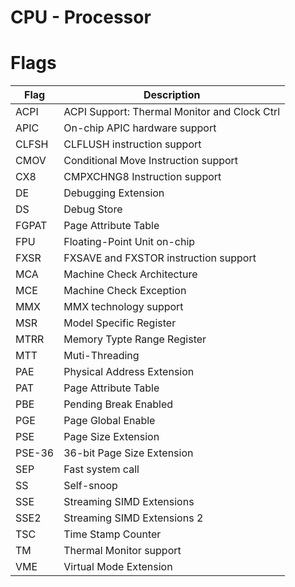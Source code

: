 # CPU - Processor


# Flags
|Flag|Description|
|---|---|
|ACPI|ACPI Support: Thermal Monitor and Clock Ctrl|
|APIC|On-chip APIC hardware support|
|CLFSH|CLFLUSH instruction support|
|CMOV|Conditional Move Instruction support|
|CX8|CMPXCHNG8 Instruction support|
|DE|Debugging Extension|
|DS|Debug Store|
|FGPAT|Page Attribute Table|
|FPU|Floating-Point Unit on-chip|
|FXSR|FXSAVE and FXSTOR instruction support|
|MCA|Machine Check Architecture|
|MCE|Machine Check Exception|
|MMX|MMX technology support|
|MSR|Model Specific Register|
|MTRR|Memory Typte Range Register|
|MTT|Muti-Threading|
|PAE|Physical Address Extension|
|PAT|Page Attribute Table|
|PBE|Pending Break Enabled|
|PGE|Page Global Enable|
|PSE|Page Size Extension|
|PSE-36|36-bit Page Size Extension|
|SEP|Fast system call|
|SS|Self-snoop|
|SSE|Streaming SIMD Extensions|
|SSE2|Streaming SIMD Extensions 2|
|TSC|Time Stamp Counter|
|TM|Thermal Monitor support|
|VME|Virtual Mode Extension|
